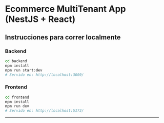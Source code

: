 # Ecommerce MultiTenant App (NestJS + React)

## Instrucciones para correr localmente

### Backend

```bash
cd backend
npm install
npm run start:dev
# Servido en: http://localhost:3000/
```

### Frontend

```bash
cd frontend
npm install
npm run dev
# Servido en: http://localhost:5173/
```

---
